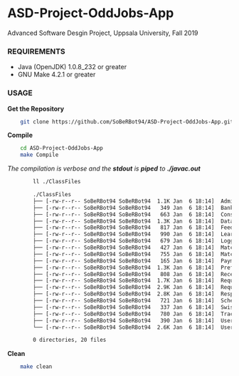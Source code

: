 # ASD-Project-OddJobs-App
Advanced Software Desgin Project, Uppsala University, Fall 2019

### REQUIREMENTS

* Java (OpenJDK) 1.0.8_232 or greater
* GNU Make 4.2.1 or greater

### USAGE

**Get the Repository**
```bash
	git clone https://github.com/SoBeRBot94/ASD-Project-OddJobs-App.git
```

**Compile**
```bash
	cd ASD-Project-OddJobs-App
	make Compile
```

*The compilation is verbose and the* ***stdout*** *is* ***piped*** *to* ***./javac.out***

```bash
		ll ./ClassFiles

		./ClassFiles
		├── [-rw-r--r-- SoBeRBot94 SoBeRBot94  1.1K Jan  6 18:14]  Admin.class
		├── [-rw-r--r-- SoBeRBot94 SoBeRBot94   349 Jan  6 18:14]  BankPayment.class
		├── [-rw-r--r-- SoBeRBot94 SoBeRBot94   663 Jan  6 18:14]  Constraints.class
		├── [-rw-r--r-- SoBeRBot94 SoBeRBot94  1.3K Jan  6 18:14]  Database.class
		├── [-rw-r--r-- SoBeRBot94 SoBeRBot94   817 Jan  6 18:14]  Feedback.class
		├── [-rw-r--r-- SoBeRBot94 SoBeRBot94   990 Jan  6 18:14]  Learner.class
		├── [-rw-r--r-- SoBeRBot94 SoBeRBot94   679 Jan  6 18:14]  Logger.class
		├── [-rw-r--r-- SoBeRBot94 SoBeRBot94   427 Jan  6 18:14]  Match.class
		├── [-rw-r--r-- SoBeRBot94 SoBeRBot94   755 Jan  6 18:14]  Matcher.class
		├── [-rw-r--r-- SoBeRBot94 SoBeRBot94   165 Jan  6 18:14]  Payment.class
		├── [-rw-r--r-- SoBeRBot94 SoBeRBot94  1.3K Jan  6 18:14]  Preferences.class
		├── [-rw-r--r-- SoBeRBot94 SoBeRBot94   808 Jan  6 18:14]  Reception.class
		├── [-rw-r--r-- SoBeRBot94 SoBeRBot94  1.7K Jan  6 18:14]  Request.class
		├── [-rw-r--r-- SoBeRBot94 SoBeRBot94  2.9K Jan  6 18:14]  Requester.class
		├── [-rw-r--r-- SoBeRBot94 SoBeRBot94  2.8K Jan  6 18:14]  Responder.class
		├── [-rw-r--r-- SoBeRBot94 SoBeRBot94   721 Jan  6 18:14]  Scheduler.class
		├── [-rw-r--r-- SoBeRBot94 SoBeRBot94   337 Jan  6 18:14]  Swish.class
		├── [-rw-r--r-- SoBeRBot94 SoBeRBot94   780 Jan  6 18:14]  Tracker.class
		├── [-rw-r--r-- SoBeRBot94 SoBeRBot94   390 Jan  6 18:14]  UserAPI.class
		└── [-rw-r--r-- SoBeRBot94 SoBeRBot94  2.6K Jan  6 18:14]  User.class

		0 directories, 20 files
```

**Clean**
```bash
	make clean
```
